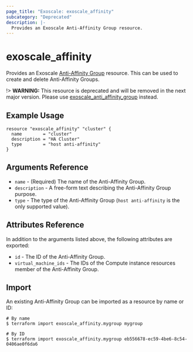 ```yaml
---
page_title: "Exoscale: exoscale_affinity"
subcategory: "Deprecated"
description: |-
  Provides an Exoscale Anti-Affinity Group resource.
---
```


# exoscale\_affinity

Provides an Exoscale [Anti-Affinity Group][aag-doc] resource. This can be used to create and delete Anti-Affinity Groups.

!> **WARNING:** This resource is deprecated and will be removed in the next major version. Please use [exoscale_anti_affinity_group][r-anti-affinity-group] instead.


## Example Usage

```hcl
resource "exoscale_affinity" "cluster" {
  name        = "cluster"
  description = "HA Cluster"
  type        = "host anti-affinity"
}
```


## Arguments Reference

* `name` - (Required) The name of the Anti-Affinity Group.
* `description` - A free-form text describing the Anti-Affinity Group purpose.
* `type` - The type of the Anti-Affinity Group (`host anti-affinity` is the only supported value).


## Attributes Reference

In addition to the arguments listed above, the following attributes are exported:

* `id` - The ID of the Anti-Affinity Group.
* `virtual_machine_ids` - The IDs of the Compute instance resources member of the Anti-Affinity Group.


## Import

An existing Anti-Affinity Group can be imported as a resource by name or ID:

```console
# By name
$ terraform import exoscale_affinity.mygroup mygroup

# By ID
$ terraform import exoscale_affinity.mygroup eb556678-ec59-4be6-8c54-0406ae0f6da6
```


[aag-doc]: https://community.exoscale.com/documentation/compute/anti-affinity-groups/
[r-anti-affinity-group]: ../resources/anti_affinity_group

